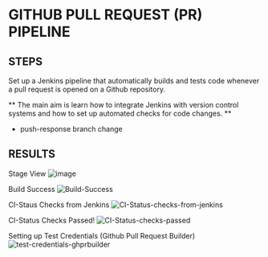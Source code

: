 # GITHUB PULL REQUEST (PR) PIPELINE

## STEPS
Set up a Jenkins pipeline that automatically builds and tests code whenever a pull request is opened on a Github repository.

** The main aim is learn how to integrate Jenkins with version control systems and how to set up automated checks for code changes. **

* push-response branch change

## RESULTS
Stage View
![image](https://github.com/ella-adeka/Jenkins-PR-Pipeline-Automation/assets/70539937/c1e19e7f-2da1-4799-a875-b7b95ab12177)

Build Success
![Build-Success](https://github.com/ella-adeka/Jenkins-PR-Pipeline-Automation/assets/70539937/e3ec5201-9846-47ed-a3bf-1a6a7afa53a5)

CI-Staus Checks from Jenkins
![CI-Status-checks-from-jenkins](https://github.com/ella-adeka/Jenkins-PR-Pipeline-Automation/assets/70539937/8e7fee00-01ad-4649-97cc-0d6ee8ab4d07)

CI-Status Checks Passed!
![CI-Status-checks-passed](https://github.com/ella-adeka/Jenkins-PR-Pipeline-Automation/assets/70539937/baf1b4d0-c2cb-4f79-b8d4-4b291503c0e4)

Setting up Test Credentials (Github Pull Request Builder)
![test-credentials-ghprbuilder](https://github.com/ella-adeka/Jenkins-PR-Pipeline-Automation/assets/70539937/d5c79d3a-fb12-4eb1-84c4-9f5bb25e9be6)

